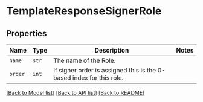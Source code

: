 # TemplateResponseSignerRole



## Properties
Name | Type | Description | Notes
------------ | ------------- | ------------- | -------------
| `name` | ```str``` |  The name of the Role.  |  |
| `order` | ```int``` |  If signer order is assigned this is the 0-based index for this role.  |  |

[[Back to Model list]](../README.md#documentation-for-models) [[Back to API list]](../README.md#documentation-for-api-endpoints) [[Back to README]](../README.md)


